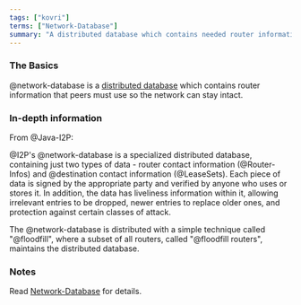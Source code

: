 ```yaml
---
tags: ["kovri"]
terms: ["Network-Database"]
summary: "A distributed database which contains needed router information so the network can stay intact"
---
```


### The Basics

@network-database is a [distributed database](https://en.wikipedia.org/wiki/Distributed_database) which contains router information that peers must use so the network can stay intact.

### In-depth information

From @Java-I2P:

>
@I2P's @network-database is a specialized distributed database, containing just two types of data - router contact information (@Router-Infos) and @destination contact information (@LeaseSets). Each piece of data is signed by the appropriate party and verified by anyone who uses or stores it. In addition, the data has liveliness information within it, allowing irrelevant entries to be dropped, newer entries to replace older ones, and protection against certain classes of attack.

>
The @network-database is distributed with a simple technique called "@floodfill", where a subset of all routers, called "@floodfill routers", maintains the distributed database.

### Notes

Read [Network-Database](https://geti2p.net/en/docs/how/network-database) for details.
